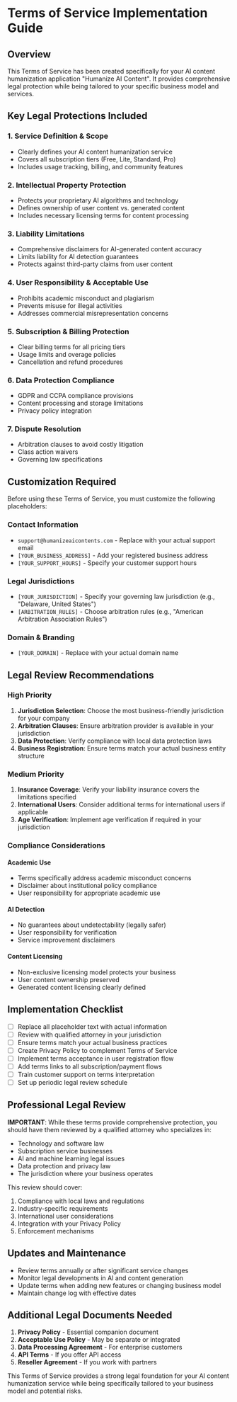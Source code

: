 # Terms of Service Implementation Guide

## Overview
This Terms of Service has been created specifically for your AI content humanization application "Humanize AI Content". It provides comprehensive legal protection while being tailored to your specific business model and services.

## Key Legal Protections Included

### 1. **Service Definition & Scope**
- Clearly defines your AI content humanization service
- Covers all subscription tiers (Free, Lite, Standard, Pro)
- Includes usage tracking, billing, and community features

### 2. **Intellectual Property Protection**
- Protects your proprietary AI algorithms and technology
- Defines ownership of user content vs. generated content
- Includes necessary licensing terms for content processing

### 3. **Liability Limitations**
- Comprehensive disclaimers for AI-generated content accuracy
- Limits liability for AI detection guarantees
- Protects against third-party claims from user content

### 4. **User Responsibility & Acceptable Use**
- Prohibits academic misconduct and plagiarism
- Prevents misuse for illegal activities
- Addresses commercial misrepresentation concerns

### 5. **Subscription & Billing Protection**
- Clear billing terms for all pricing tiers
- Usage limits and overage policies
- Cancellation and refund procedures

### 6. **Data Protection Compliance**
- GDPR and CCPA compliance provisions
- Content processing and storage limitations
- Privacy policy integration

### 7. **Dispute Resolution**
- Arbitration clauses to avoid costly litigation
- Class action waivers
- Governing law specifications

## Customization Required

Before using these Terms of Service, you must customize the following placeholders:

### Contact Information
- `support@humanizeaicontents.com` - Replace with your actual support email
- `[YOUR_BUSINESS_ADDRESS]` - Add your registered business address
- `[YOUR_SUPPORT_HOURS]` - Specify your customer support hours

### Legal Jurisdictions
- `[YOUR_JURISDICTION]` - Specify your governing law jurisdiction (e.g., "Delaware, United States")
- `[ARBITRATION_RULES]` - Choose arbitration rules (e.g., "American Arbitration Association Rules")

### Domain & Branding
- `[YOUR_DOMAIN]` - Replace with your actual domain name

## Legal Review Recommendations

### High Priority
1. **Jurisdiction Selection**: Choose the most business-friendly jurisdiction for your company
2. **Arbitration Clauses**: Ensure arbitration provider is available in your jurisdiction
3. **Data Protection**: Verify compliance with local data protection laws
4. **Business Registration**: Ensure terms match your actual business entity structure

### Medium Priority
1. **Insurance Coverage**: Verify your liability insurance covers the limitations specified
2. **International Users**: Consider additional terms for international users if applicable
3. **Age Verification**: Implement age verification if required in your jurisdiction

### Compliance Considerations

#### Academic Use
- Terms specifically address academic misconduct concerns
- Disclaimer about institutional policy compliance
- User responsibility for appropriate academic use

#### AI Detection
- No guarantees about undetectability (legally safer)
- User responsibility for verification
- Service improvement disclaimers

#### Content Licensing
- Non-exclusive licensing model protects your business
- User content ownership preserved
- Generated content licensing clearly defined

## Implementation Checklist

- [ ] Replace all placeholder text with actual information
- [ ] Review with qualified attorney in your jurisdiction
- [ ] Ensure terms match your actual business practices
- [ ] Create Privacy Policy to complement Terms of Service
- [ ] Implement terms acceptance in user registration flow
- [ ] Add terms links to all subscription/payment flows
- [ ] Train customer support on terms interpretation
- [ ] Set up periodic legal review schedule

## Professional Legal Review

**IMPORTANT**: While these terms provide comprehensive protection, you should have them reviewed by a qualified attorney who specializes in:
- Technology and software law
- Subscription service businesses
- AI and machine learning legal issues
- Data protection and privacy law
- The jurisdiction where your business operates

This review should cover:
1. Compliance with local laws and regulations
2. Industry-specific requirements
3. International user considerations
4. Integration with your Privacy Policy
5. Enforcement mechanisms

## Updates and Maintenance

- Review terms annually or after significant service changes
- Monitor legal developments in AI and content generation
- Update terms when adding new features or changing business model
- Maintain change log with effective dates

## Additional Legal Documents Needed

1. **Privacy Policy** - Essential companion document
2. **Acceptable Use Policy** - May be separate or integrated
3. **Data Processing Agreement** - For enterprise customers
4. **API Terms** - If you offer API access
5. **Reseller Agreement** - If you work with partners

This Terms of Service provides a strong legal foundation for your AI content humanization service while being specifically tailored to your business model and potential risks.
